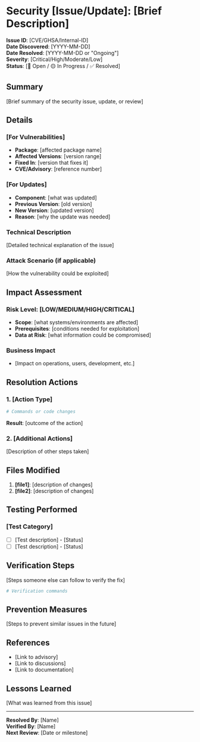 # Security [Issue/Update]: [Brief Description]

**Issue ID**: [CVE/GHSA/Internal-ID]  
**Date Discovered**: [YYYY-MM-DD]  
**Date Resolved**: [YYYY-MM-DD or "Ongoing"]  
**Severity**: [Critical/High/Moderate/Low]  
**Status**: [🔴 Open / 🟡 In Progress / ✅ Resolved]

## Summary

[Brief summary of the security issue, update, or review]

## Details

### [For Vulnerabilities]
- **Package**: [affected package name]
- **Affected Versions**: [version range]
- **Fixed In**: [version that fixes it]
- **CVE/Advisory**: [reference number]

### [For Updates]
- **Component**: [what was updated]
- **Previous Version**: [old version]
- **New Version**: [updated version]
- **Reason**: [why the update was needed]

### Technical Description

[Detailed technical explanation of the issue]

### Attack Scenario (if applicable)

[How the vulnerability could be exploited]

## Impact Assessment

### Risk Level: [LOW/MEDIUM/HIGH/CRITICAL]
- **Scope**: [what systems/environments are affected]
- **Prerequisites**: [conditions needed for exploitation]
- **Data at Risk**: [what information could be compromised]

### Business Impact
- [Impact on operations, users, development, etc.]

## Resolution Actions

### 1. [Action Type]
```bash
# Commands or code changes
```

**Result**: [outcome of the action]

### 2. [Additional Actions]
[Description of other steps taken]

## Files Modified

1. **[file1]**: [description of changes]
2. **[file2]**: [description of changes]

## Testing Performed

### [Test Category]
- [ ] [Test description] - [Status]
- [ ] [Test description] - [Status]

## Verification Steps

[Steps someone else can follow to verify the fix]

```bash
# Verification commands
```

## Prevention Measures

[Steps to prevent similar issues in the future]

## References

- [Link to advisory]
- [Link to discussions]
- [Link to documentation]

## Lessons Learned

[What was learned from this issue]

---

**Resolved By**: [Name]  
**Verified By**: [Name]  
**Next Review**: [Date or milestone]